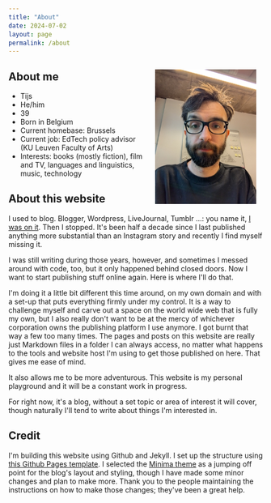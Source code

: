 ```yaml
---
title: "About"
date: 2024-07-02
layout: page
permalink: /about
---
```


<div style="float: right; width: 200px; margin: 0 1em;"><p style="text-align:center;"><img src="docs/assets/images/about.jpg" /></p></div>

## About me
- Tijs
- He/him
- 39
- Born in Belgium
- Current homebase: Brussels
- Current job: EdTech policy advisor (KU Leuven Faculty of Arts)
- Interests: books (mostly fiction), film and TV, languages and linguistics, music, technology

## About this website
I used to blog. Blogger, Wordpress, LiveJournal, Tumblr ...: you name it, [I was on it](spaces.md). Then I stopped. It's been half a decade since I last published anything more substantial than an Instagram story and recently I find myself missing it.

I was still writing during those years, however, and sometimes I messed around with code, too, but it only happened behind closed doors. Now I want to start publishing stuff online again. Here is where I'll do that. 

I'm doing it a little bit different this time around, on my own domain and with a set-up that puts everything firmly under my control. It is a way to challenge myself and carve out a space on the world wide web that is fully my own, but I also really don't want to be at the mercy of whichever corporation owns the publishing platform I use anymore. I got burnt that way a few too many times. The pages and posts on this website are really just Markdown files in a folder I can always access, no matter what happens to the tools and website host I'm using to get those published on here. That gives me ease of mind. 

It also allows me to be more adventurous. This website is my personal playground and it will be a constant work in progress. 

For right now, it's a blog, without a set topic or area of interest it will cover, though naturally I'll tend to write about things I'm interested in.

## Credit
I'm building this website using Github and Jekyll. I set up the structure using [this Github Pages template](https://github.com/skills/github-pages). I selected the [Minima theme](https://github.com/jekyll/minima) as a jumping off point for the blog's layout and styling, though I have made some minor changes and plan to make more. Thank you to the people maintaining the instructions on how to make those changes; they've been a great help.
